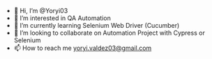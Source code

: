 - 👋 Hi, I’m @Yoryi03
- 👀 I’m interested in QA Automation
- 🌱 I’m currently learning Selenium Web Driver (Cucumber)
- 💞️ I’m looking to collaborate on Automation Project with Cypress or Selenium
- 📫 How to reach me yoryi.valdez03@gmail.com

<!---
Yoryi03/Yoryi03 is a ✨ special ✨ repository because its `README.md` (this file) appears on your GitHub profile.
You can click the Preview link to take a look at your changes.
--->

